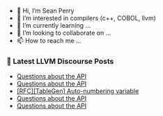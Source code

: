 - 👋 Hi, I’m Sean Perry
- 👀 I’m interested in compilers (c++, COBOL, llvm)
- 🌱 I’m currently learning ...
- 💞️ I’m looking to collaborate on ...
- 📫 How to reach me ...

<!---
s66perry/s66perry is a ✨ special ✨ repository because its `README.md` (this file) appears on your GitHub profile.
You can click the Preview link to take a look at your changes.
--->
### 📕 Latest LLVM Discourse Posts

<!-- DISCOURSE-LLVM:START -->
- [Questions about the API](https://discourse.llvm.org/t/questions-about-the-api/75228#post_6)
- [Questions about the API](https://discourse.llvm.org/t/questions-about-the-api/75228#post_5)
- [[RFC][TableGen] Auto-numbering variable](https://discourse.llvm.org/t/rfc-tablegen-auto-numbering-variable/75240#post_1)
- [Questions about the API](https://discourse.llvm.org/t/questions-about-the-api/75228#post_4)
- [Questions about the API](https://discourse.llvm.org/t/questions-about-the-api/75228#post_3)
<!-- DISCOURSE-LLVM:END -->
